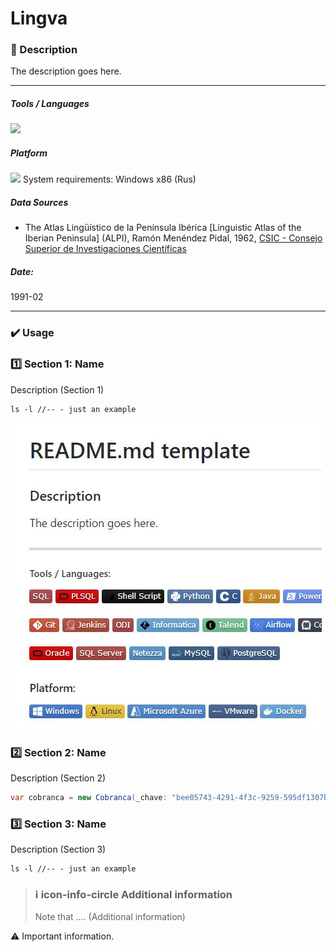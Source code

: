 # Lingva

### 📝 Description 
The description goes here.

-----

##### Tools / Languages  
<img src="https://img.shields.io/badge/C-00599C?logo=c&logoColor=white" />

##### Platform 
<img height="20" src="https://img.shields.io/badge/MS DOS-000000?logo=dos&logoColor=white" /> System requirements: Windows x86 (Rus)

##### Data Sources  
- The Atlas Lingüístico de la Península Ibérica [Linguistic Atlas of the Iberian Peninsula] (ALPI), Ramón Menéndez Pidal, 1962, [CSIC - Consejo Superior de Investigaciones Científicas](http://alpi.csic.es/en/)

##### Date:  
1991-02

-----


### ✔️ Usage

### 1️⃣ Section 1: Name
Description (Section 1)

```shell
ls -l //-- - just an example 
```
![](https://github.com/vzolotar/README.md-template/blob/main/images/sample_image.jpg?raw=true) 

### 2️⃣ Section 2: Name
Description (Section 2)

```csharp
var cobranca = new Cobranca(_chave: "bee05743-4291-4f3c-9259-595df1307ba1");
```

### 3️⃣ Section 3: Name
Description (Section 3)
```shell
ls -l //-- - just an example 
```
> ### ℹ️ icon-info-circle Additional information
> Note that .... (Additional information)

⚠  Important information. 
